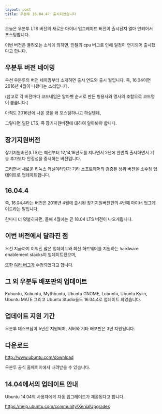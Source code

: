```yaml
---
layout: post
title: 우분투 16.04.4가 출시되었습니다
---
```


오늘은 우분투 LTS 버전의 새로운 마이너 업그레이드 버전이 출시된지 얼마 안되어서 포스팅합니다.

이번 버전은 들려오는 소식에 의하면, 인텔의 cpu 버그로 인해 일정이 연기되어 출시했다고 합니다.

## 우분투 버전 네이밍

우선 우분투의 버전 네이밍부터 소개하면 출시 연도와 출시 월입니다.
즉, 16.04이면 2016년 4월이 나왔다는 소리입니다.

(참고로 각 버전마다 코드네임은 알파벳 순서로 만든 형용사와 명사의 조합으로 코드명이 붙습니다.)

아직도 2016년에 나온 것을 왜 포스팅하냐고 하실텐데,

그렇다면 일단 LTS, 즉 장기지원버전에 대하여 알아봐야 합니다.

## 장기지원버전

장기지원버전(LTS)는 예전부터 12,14,16년도를 지나면서 2년에 한번씩 출시하면서 기능 추가보다 안정성을 중시하는 버전입니다.

그러면서 새로운 리눅스 커널이라던가 기타 소프트웨어의 검증된 상위 버전을 소수점 업데이트로 업데이트합니다.

## 16.04.4

즉, 16.04.4라는 버전은 2016년 4월에 출시된 장기지원버전판의 4번째 마이너 업그레이드라는 말입니다.

한마디 더 덧붙히자면, 올해 4월에는 곧 18.04 LTS 버전이 나오게됩니다.

## 이번 버전에서 달라진 점

우선 지금까지 이뤄진 많은 업데이트와 최신 하드웨어를 지원하는 hardware enablement stacks이 업데이트됬으며,

또한 [여러 버그가](https://wiki.ubuntu.com/XenialXerus/ReleaseNotes/ChangeSummary/16.04.4) 수정되었다고 합니다.

## 그 외 우분투 배포판의 업데이트

Kubuntu, Xubuntu, Mythbuntu, Ubuntu GNOME, Lubuntu, Ubuntu Kylin, Ubuntu MATE 그리고 Ubuntu Studio들도 16.04.4로 업데이트 되었습니다.

## 업데이트 지원 기간

우분투 데스크탑이 5년간 지원되며, 서버와 기타 배포판은 3년 지원됩니다.

## 다운로드

http://www.ubuntu.com/download

우분투 공식 홈페이지에서 내려받을 수 있습니다.

## 14.04에서의 업데이트 안내

Ubuntu 14.04의 사용자에게 자동 업그레이드가 제공된다고 합니다.

https://help.ubuntu.com/community/XenialUpgrades